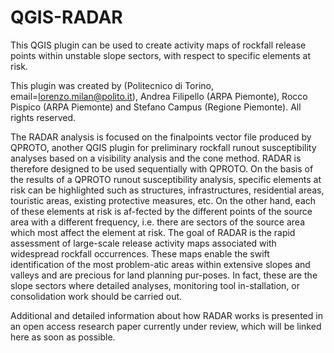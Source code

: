 # QGIS-RADAR

This QGIS plugin can be used to create activity maps of rockfall release points within unstable slope sectors, with respect to specific elements at risk. 

This plugin was created by (Politecnico di Torino, email=lorenzo.milan@polito.it), Andrea Filipello (ARPA Piemonte), Rocco Pispico (ARPA Piemonte) and 
Stefano Campus (Regione Piemonte). All rights reserved.

The RADAR analysis is focused on the finalpoints vector file produced by QPROTO, another QGIS plugin for preliminary rockfall runout susceptibility analyses
based on a visibility analysis and the cone method. RADAR is therefore designed to be used sequentially with QPROTO. On the basis of the results of a QPROTO
runout susceptibility analysis, specific elements at risk can be highlighted such as structures, infrastructures, residential areas, touristic areas, existing 
protective measures, etc. On the other hand, each of these elements at risk is af-fected by the different points of the source area with a different frequency, 
i.e. there are sectors of the source area which most affect the element at risk. 
The goal of RADAR is the rapid assessment of large-scale release activity maps associated with widespread rockfall occurrences. These maps enable the swift 
identification of the most problem-atic areas within extensive slopes and valleys and are precious for land planning pur-poses. In fact, these are the slope 
sectors where detailed analyses, monitoring tool in-stallation, or consolidation work should be carried out.

Additional and detailed information about how RADAR works is presented in an open access research paper currently under review, which will be linked here as soon as possible.
